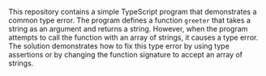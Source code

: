 This repository contains a simple TypeScript program that demonstrates a common type error. The program defines a function `greeter` that takes a string as an argument and returns a string. However, when the program attempts to call the function with an array of strings, it causes a type error. The solution demonstrates how to fix this type error by using type assertions or by changing the function signature to accept an array of strings.